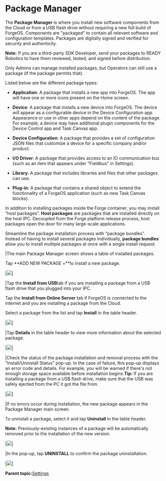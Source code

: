 # Package Manager

The **Package Manager** is where you install new software components from the Cloud or from a USB flash drive without requiring a new full build of ForgeOS. Components are "packaged" to contain all relevant software and configuration templates. Packages are digitally signed and verified for security and authenticity.

**Note:** If you are a third-party SDK Developer, send your packages to READY Robotics to have them reviewed, tested, and signed before distribution.

Only Admins can manage installed packages, but Operators can still use a package \(if the package permits that\).

Listed below are the different package types:

-   **Application**: A package that installs a new app into ForgeOS. The app will have one or more icons present on the Home screen.

-   **Device**: A package that installs a new device into ForgeOS. The device will appear as a configurable device in the Device Configuration app. Appearance or use in other apps depend on the content of the package. For example, a device may have additional plugin components for the Device Control app and Task Canvas app.

-   **Device Configuration**: A package that provides a set of configuration JSON files that customize a device for a specific company and/or product.

-   **I/O Driver**: A package that provides access to an IO communication bus \(such as an item that appears under "Fieldbus" in Settings\).


-   **Library**: A package that includes libraries and files that other packages can use.

-   **Plug-in**: A package that contains a shared object to extend the functionality of a ForgeOS application \(such as new Task Canvas blocks\).


In addition to installing packages inside the Forge container, you may install “host packages”. **Host packages** are packages that are installed directly on the host IPC. Decoupled from the Forge platform release process, host packages open the door for many large-scale applications.

Streamline the package installation process with “package bundles”. Instead of having to install several packages individually, **package bundles** allow you to install multiple packages at once with a single install request.

|The main Package Manager screen shows a table of installed packages.

Tap **ADD NEW PACKAGE +**to install a new package.

|![](../Images/Settings/Settings-Icon.png)|

|Tap the **Install from USB**tab if you are installing a package from a USB flash drive that you plugged into your IPC.

Tap the **Install from Online Server** tab if ForgeOS is connected to the internet and you are installing a package from the Cloud.

Select a package from the list and tap **Install** in the table header.

|![](../Images/Settings/Settings-Icon.png)|

|Tap **Details** in the table header to view more information about the selected package.

|![](../Images/Settings/Settings-Icon.png)|

|Check the status of the package installation and removal process with the “Install/Uninstall Status” pop-up. In the case of failure, this pop-up displays an error code and details. For example, you will be warned if there's not enough storage space available before installation begins.**Tip:** If you are installing a package from a USB flash drive, make sure that the USB was safely ejected from the PC it got the file from.

|![](../Images/Settings/Settings-Icon.png)|

|If no errors occur during installation, the new package appears in the Package Manager main screen.

To uninstall a package, select it and tap **Uninstall** in the table header.

 **Note:** Previously-existing instances of a package will be automatically removed prior to the installation of the new version.

|![](../Images/Settings/Settings-Icon.png)|

|In the pop-up, tap **UNINSTALL** to confirm the package uninstallation.

|![](../Images/Settings/Settings-Icon.png)|

**Parent topic:**[Settings](../Settings/SettingsOverview.md)

